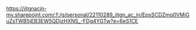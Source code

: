 https://iitgnacin-my.sharepoint.com/:f:/g/personal/22110289_iitgn_ac_in/EpsSCDZmq0VMiGuZsTWB5jEB3EW5QDjzHXNS_-FDg4YGTw?e=6eS1CE
